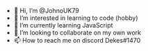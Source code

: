 - 👋 Hi, I’m @JohnoUK79
- 👀 I’m interested in learning to code (hobby)
- 🌱 I’m currently learning JavaScript 
- 💞️ I’m looking to collaborate on my own work 
- 📫 How to reach me on discord Dekes#1470

<!---
JohnoUK79/JohnoUK79 is a ✨ special ✨ repository because its `README.md` (this file) appears on your GitHub profile.
You can click the Preview link to take a look at your changes.
--->
